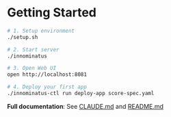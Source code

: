 # Getting Started

```bash
# 1. Setup environment
./setup.sh

# 2. Start server
./innominatus

# 3. Open Web UI
open http://localhost:8081

# 4. Deploy your first app
./innominatus-ctl run deploy-app score-spec.yaml
```

**Full documentation**: See [CLAUDE.md](../CLAUDE.md) and [README.md](../README.md)
